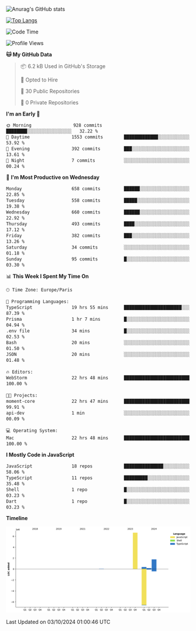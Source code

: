 ![Anurag's GitHub stats](https://github-readme-stats.vercel.app/api?username=sufiane&theme=dark&show_icons=true&count_private=true)


[![Top Langs](https://github-readme-stats.vercel.app/api/top-langs/?username=sufiane&layout=compact)](https://github.com/anuraghazra/github-readme-stats)

<!--START_SECTION:waka-->
![Code Time](http://img.shields.io/badge/Code%20Time-1%2C347%20hrs%2050%20mins-blue)

![Profile Views](http://img.shields.io/badge/Profile%20Views-0-blue)

**🐱 My GitHub Data** 

> 📦 6.2 kB Used in GitHub's Storage 
 > 
> 💼 Opted to Hire
 > 
> 📜 30 Public Repositories 
 > 
> 🔑 0 Private Repositories 
 > 
**I'm an Early 🐤** 

```text
🌞 Morning                928 commits         ████████░░░░░░░░░░░░░░░░░   32.22 % 
🌆 Daytime                1553 commits        █████████████░░░░░░░░░░░░   53.92 % 
🌃 Evening                392 commits         ███░░░░░░░░░░░░░░░░░░░░░░   13.61 % 
🌙 Night                  7 commits           ░░░░░░░░░░░░░░░░░░░░░░░░░   00.24 % 
```
📅 **I'm Most Productive on Wednesday** 

```text
Monday                   658 commits         ██████░░░░░░░░░░░░░░░░░░░   22.85 % 
Tuesday                  558 commits         █████░░░░░░░░░░░░░░░░░░░░   19.38 % 
Wednesday                660 commits         ██████░░░░░░░░░░░░░░░░░░░   22.92 % 
Thursday                 493 commits         ████░░░░░░░░░░░░░░░░░░░░░   17.12 % 
Friday                   382 commits         ███░░░░░░░░░░░░░░░░░░░░░░   13.26 % 
Saturday                 34 commits          ░░░░░░░░░░░░░░░░░░░░░░░░░   01.18 % 
Sunday                   95 commits          █░░░░░░░░░░░░░░░░░░░░░░░░   03.30 % 
```


📊 **This Week I Spent My Time On** 

```text
🕑︎ Time Zone: Europe/Paris

💬 Programming Languages: 
TypeScript               19 hrs 55 mins      ██████████████████████░░░   87.39 % 
Prisma                   1 hr 7 mins         █░░░░░░░░░░░░░░░░░░░░░░░░   04.94 % 
.env file                34 mins             █░░░░░░░░░░░░░░░░░░░░░░░░   02.53 % 
Bash                     20 mins             ░░░░░░░░░░░░░░░░░░░░░░░░░   01.50 % 
JSON                     20 mins             ░░░░░░░░░░░░░░░░░░░░░░░░░   01.48 % 

🔥 Editors: 
WebStorm                 22 hrs 48 mins      █████████████████████████   100.00 % 

🐱‍💻 Projects: 
moment-core              22 hrs 47 mins      █████████████████████████   99.91 % 
api-dev                  1 min               ░░░░░░░░░░░░░░░░░░░░░░░░░   00.09 % 

💻 Operating System: 
Mac                      22 hrs 48 mins      █████████████████████████   100.00 % 
```

**I Mostly Code in JavaScript** 

```text
JavaScript               18 repos            ███████████████░░░░░░░░░░   58.06 % 
TypeScript               11 repos            █████████░░░░░░░░░░░░░░░░   35.48 % 
Shell                    1 repo              █░░░░░░░░░░░░░░░░░░░░░░░░   03.23 % 
Dart                     1 repo              █░░░░░░░░░░░░░░░░░░░░░░░░   03.23 % 
```



**Timeline**

![Lines of Code chart](https://raw.githubusercontent.com/Sufiane/Sufiane/main/assets/bar_graph.png)


 Last Updated on 03/10/2024 01:00:46 UTC
<!--END_SECTION:waka-->


<!--
**Sufiane/sufiane** is a ✨ _special_ ✨ repository because its `README.md` (this file) appears on your GitHub profile.

Here are some ideas to get you started:

- 🔭 I’m currently working on ...
- 🌱 I’m currently learning ...
- 👯 I’m looking to collaborate on ...
- 🤔 I’m looking for help with ...
- 💬 Ask me about ...
- 📫 How to reach me: ...
- 😄 Pronouns: ...
- ⚡ Fun fact: ...
-->
